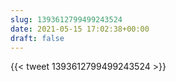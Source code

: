 ```yaml
---
slug: 1393612799499243524
date: 2021-05-15 17:02:38+00:00
draft: false
---
```


{{< tweet 1393612799499243524 >}}
